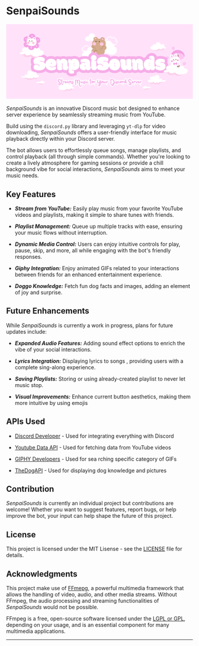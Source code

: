 # SenpaiSounds
![SenpaiSounds banner](/photos/SenpaiSounds_banner.png)

*SenpaiSounds* is an innovative Discord music bot designed to enhance server experience by seamlessly streaming music from YouTube.

Build using the `discord.py` library and leveraging `yt-dlp` for video downloading, *SenpaiSounds* offers a user-friendly interface for music playback directly within your Discord server.

The bot allows users to effortlessly queue songs, manage playlists, and control playback (all through simple commands). Whether you're looking to create a lively atmosphere for gaming sessions or provide a chill background vibe for social interactions, *SenpaiSounds* aims to meet your music needs.


## Key Features
- ***Stream from YouTube:*** Easily play music from your favorite YouTube videos and playlists, making it simple to share tunes with friends.

- ***Playlist Management:***  Queue up multiple tracks with ease, ensuring your music flows without interruption.

- ***Dynamic Media Control:*** Users can enjoy intuitive controls for play, pause, skip, and more, all while engaging with the bot's friendly responses.

- ***Giphy Integration:*** Enjoy animated GIFs related to your interactions between friends for an enhanced entertainment experience.

- ***Doggo Knowledge:*** Fetch fun dog facts and images, adding an element of joy and surprise.


## Future Enhancements
While *SenpaiSounds* is currently a work in progress, plans for future updates include:

- ***Expanded Audio Features:*** Adding sound effect options to enrich the vibe of your social interactions.

- ***Lyrics Integration:*** Displaying lyrics to songs , providing users with a complete sing-along experience. 

- ***Saving Playlists:*** Storing or using already-created playlist to never let music stop.

- ***Visual Improvements:*** Enhance current button aesthetics, making them more intuitive by using emojis


## APIs Used

- [Discord Developer](https://discord.com/developers/docs/intro) - Used for integrating everything with Discord

- [Youtube Data API](https://developers.google.com/youtube/v3) - Used for fetching data from YouTube videos

- [GIPHY Developers](https://developers.giphy.com/) - Used for sea rching specific category of GIFs

- [TheDogAPI](https://thedogapi.com/) - Used for displaying dog knowledge and pictures


## Contribution
*SenpaiSounds* is currently an individual project but contributions are welcome! Whether you want to suggest features, report bugs, or help improve the bot, your input can help shape the future of this project.


## License
This project is licensed under the MIT Lisense - see the [LICENSE](LICENSE) file for details.


## Acknowledgments
This project make use of [FFmepg](https://www.ffmpeg.org/), a powerful multimedia framework that allows the handling of video, audio, and other media streams. Without FFmpeg, the audio processing and streaming functionalities of *SenpaiSounds* would not be possible.

FFmpeg is a free, open-source software licensed under the [LGPL or GPL](https://ffmpeg.org/legal.html), depending on your usage, and is an essential component for many multimedia applications.

---
